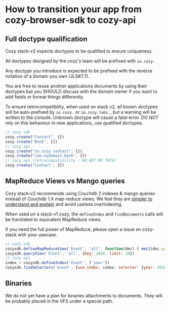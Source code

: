 # How to transition your app from cozy-browser-sdk to cozy-api

## Full doctype qualification

Cozy stack-v2 expects doctypes to be qualified to ensure uniqueness.

All doctypes designed by the cozy's team will be prefixed with `io.cozy.`

Any doctype you introduce is expected to be prefixed with the reverse notation of a domain you own (JLS#7.7).

You are free to reuse another applications documents by using their doctypes but you SHOULD discuss with the domain owner if you want to add fields or format things differently.

To ensure retrocompatibility, when used on stack v2, all known doctypes will be auto-prefixed by `io.cozy.` or `io.cozy.labs.`, but a warning will be written to the console. Unknown doctype will cause a fatal error. DO NOT rely on this behaviour in new applications, use qualified doctypes.


```javascript
// cozy sdk
cozy.create("Contact", {})
cozy.create("Book", {})
// cozy api
cozy.create("io.cozy.contact", {})
cozy.create("com.mydomain.book", {})
// cozy api (retrocompatibility - DO NOT DO THIS)
cozy.create("Contact", {})
```

## MapReduce Views vs Mango queries

Cozy stack-v2 recommends using Couchdb 2 indexes & mango queries instead of Couchdb 1.X map-reduce views. We feel they are [simpler to understand and explain](http://cozy.github.io/cozy-browser-sdk/tutorial-mapreduce.html) and avoid useless overindexing.

When used on a stack-v1 cozy, the `defineIndex` and `findDocuments` calls will be translated to equivalent MapReduce views.

If you need the full power of MapReduce, please open a issue on cozy-stack with your usecase.

```javascript
// cozy sdk
cozysdk.defineMapReduceView('Event', 'all', function(doc) { emit(doc.year); })
cozysdk.queryView('Event', 'all', {key: 2016, limit: 10})
// cozy api
index = cozysdk.defineIndex('Event', ['year'])
cozysdk.findSelectors('Event', {use_index: index, selector: {year: 2016}, limit: 10})
```

## Binaries

We do not yet have a plan for binaries attachments to documents.
They will be probably placed in the VFS under a special path.
